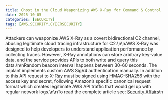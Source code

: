 ```yaml
---
title: Ghost in the Cloud Weaponizing AWS X-Ray for Command & Control
date: 2025-10-05
categories: [SECURITY]
tags: [AWS,SECURITY,CYBERSECURITY]
---
```


Attackers can weaponize AWS X-Ray as a covert bidirectional C2 channel, abusing legitimate cloud tracing infrastructure for C2.\n\nAWS X-Ray was designed to help developers to understand application performance by collecting traces. However, X-Ray annotations can store arbitrary key-value data, and the service provides APIs to both write and query this data.\n\nRandom beacon interval happens between 30–60 seconds. The implant implements custom AWS SigV4 authentication manually. In addition to this API request to X-Ray must be signed using HMAC-SHA256 with the access key and secret, following Amazon’s specific canonical request format which creates legitimate AWS API traffic that would gel up with regular network logs.\n\nTo read the complete article see: [Security Affairs](https://securityaffairs.com/182968/hacking/ghost-in-the-cloud-weaponizing-aws-x-ray-for-command-control.html)\n